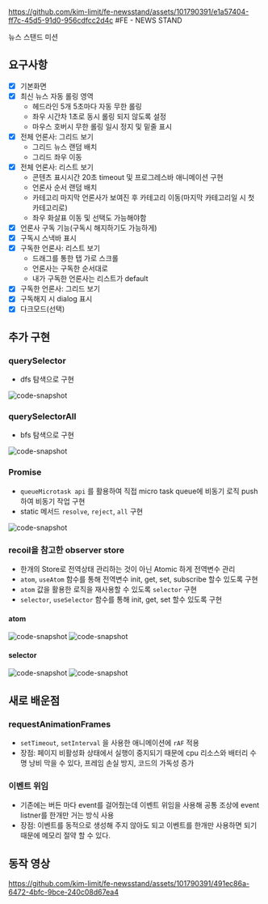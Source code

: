 
https://github.com/kim-limit/fe-newsstand/assets/101790391/e1a57404-ff7c-45d5-91d0-956cdfcc2d4c
#FE - NEWS STAND

뉴스 스탠드 미션

## 요구사항

- [x] 기본화면
- [x] 최신 뉴스 자동 롤링 영역
  - 헤드라인 5개 5초마다 자동 무한 롤링
  - 좌우 시간차 1초로 동시 롤링 되지 않도록 설정
  - 마우스 호버시 무한 롤링 일시 정지 및 밑줄 표시
- [x] 전체 언론사: 그리드 보기
  - 그리드 뉴스 랜덤 배치
  - 그리드 좌우 이동
- [x] 전체 언론사: 리스트 보기
  - 콘텐츠 표시시간 20초 timeout 및 프로그레스바 애니메이션 구현
  - 언론사 순서 랜덤 배치
  - 카테고리 마지막 언론사가 보여진 후 카테고리 이동(마지막 카테고리일 시 첫 카테고리로)
  - 좌우 화살표 이동 및 선택도 가능해야함
- [x] 언론사 구독 기능(구독시 해지하기도 가능하게)
- [x] 구독시 스낵바 표시
- [x] 구독한 언론사: 리스트 보기
  - 드래그를 통한 탭 가로 스크롤
  - 언론사는 구독한 순서대로
  - 내가 구독한 언론사는 리스트가 default
- [x] 구독한 언론사: 그리드 보기
- [x] 구독해지 시 dialog 표시
- [x] 다크모드(선택)

## 추가 구현

### querySelector

- dfs 탐색으로 구현

![code-snapshot](https://github.com/kim-limit/fe-newsstand/assets/101790391/8057df9d-68a7-4b3b-bf0e-026c905a83bc)

### querySelectorAll

- bfs 탐색으로 구현

![code-snapshot](https://github.com/kim-limit/fe-newsstand/assets/101790391/cfd5edba-a568-4830-99d5-35266fbc3445)

### Promise

- `queueMicrotask api` 를 활용하여 직접 micro task queue에 비동기 로직 push 하여 비동기 작업 구현
- static 메서드 `resolve`, `reject`, `all` 구현

![code-snapshot](https://github.com/kim-limit/fe-newsstand/assets/101790391/e6731c90-bd47-42ae-856c-b19c499af707)

### recoil을 참고한 observer store

- 한개의 Store로 전역상태 관리하는 것이 아닌 Atomic 하게 전역변수 관리
- `atom`, `useAtom` 함수를 통해 전역변수 init, get, set, subscribe 할수 있도록 구현
- `atom` 값을 활용한 로직을 재사용할 수 있도록 `selector` 구현
- `selector`, `useSelector` 함수를 통해 init, get, set 할수 있도록 구현

#### atom

![code-snapshot](https://github.com/kim-limit/fe-newsstand/assets/101790391/40ae1ce5-c7a3-4e2c-987a-84f67abbce55)
![code-snapshot](https://user-images.githubusercontent.com/101790391/255535066-3d442a4d-7f86-4f9a-a100-7e62d0608fb4.png)

#### selector

![code-snapshot](https://user-images.githubusercontent.com/101790391/255535358-3ea59991-7d51-4462-bcc0-9053d9be9305.png)
![code-snapshot](https://user-images.githubusercontent.com/101790391/255535645-1a47fc90-7316-4e0c-98f6-f2dff885fae3.png)

## 새로 배운점

### requestAnimationFrames

- `setTimeout`, `setInterval` 을 사용한 애니메이션에 `rAF` 적용
- 장점: 페이지 비활성화 상태에서 실행이 중지되기 때문에 cpu 리소스와 배터리 수명 낭비 막을 수 있다, 프레임 손실 방지, 코드의 가독성 증가

### 이벤트 위임

- 기존에는 버든 마다 event를 걸어줬는데 이벤트 위임을 사용해 공통 조상에 event listner를 한개만 거는 방식 사용
- 장점: 이벤트를 동적으로 생성해 주지 않아도 되고 이벤트를 한개만 사용하면 되기 때문에 메모리 절약 할 수 있다.


## 동작 영상



https://github.com/kim-limit/fe-newsstand/assets/101790391/491ec86a-6472-4bfc-9bce-240c08d67ea4


